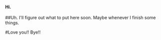 #### Hi.

##Uh. I'll figure out what to put here soon. Maybe whenever I finish some things.

#Love you!! Bye!!
